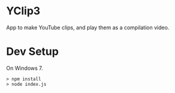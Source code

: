 # YClip3

App to make YouTube clips, and play them as a compilation video.

# Dev Setup

On Windows 7.

    > npm install
    > node index.js
